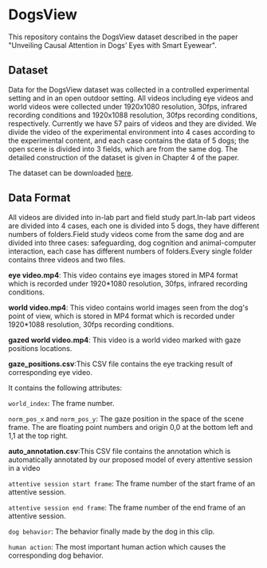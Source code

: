 # DogsView

This repository contains the DogsView dataset described in the paper "Unveiling Causal Attention in Dogs’ Eyes with Smart Eyewear".

<!-- If you use this dataset in your work, please cite our paper:
```
citation goes here
``` -->

## Dataset
Data for the DogsView dataset was collected in a controlled experimental setting and in an open outdoor setting. All videos including eye videos and world videos were collected under 1920x1080 resolution, 30fps, infrared recording conditions and 1920x1088 resolution, 30fps recording conditions, respectively. Currently we have 57 pairs of videos and they are divided. We divide the video of the experimental environment into 4 cases according to the experimental content, and each case contains the data of 5 dogs; the open scene is divided into 3 fields, which are from the same dog. The detailed construction of the dataset is given in Chapter 4 of the paper.

The dataset can be downloaded [here](https://www.dropbox.com/sh/gbuqcbx4rfm9fhv/AAAked71G0hePdaXYq9YBLBka?dl=0).

## Data Format
All videos are divided into in-lab part and field study part.In-lab part videos are divided into 4 cases, each one is divided into 5 dogs, they have different numbers of folders.Field study videos come from the same dog and are divided into three cases: safeguarding, dog cognition and animal-computer interaction, each case has different numbers of folders.Every single folder contains three videos and two files.

**eye video.mp4**: This video contains eye images stored in MP4 format which is recorded under 1920*1080 resolution, 30fps, infrared recording conditions.

**world video.mp4**: This video contains world images seen from the dog's point of view, which is stored in MP4 format which is recorded under 1920*1088 resolution, 30fps recording conditions.

**gazed world video.mp4**: This video is a world video marked with gaze positions locations.

**gaze_positions.csv**:This CSV file contains the eye tracking result of corresponding eye video.

It contains the following attributes:

`world_index`: The frame number.

`norm_pos_x` and `norm_pos_y`: The gaze position in the space of the scene frame. The are floating point numbers and origin 0,0 at the bottom left and 1,1 at the top right.

**auto_annotation.csv**:This CSV file contains the annotation which is automatically annotated by our proposed model of every attentive session in a video 

`attentive session start frame`: The frame number of the start frame of an attentive session.

`attentive session end frame`: The frame number of the end frame of an attentive session.

`dog behavior`: The behavior finally made by the dog in this clip.

`human action`: The most important human action which causes the corresponding dog behavior.



